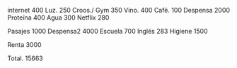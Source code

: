 internet 400
Luz.     250
Croos./ Gym 350
Vino.    400
Café.    100
Despensa  2000
Proteína 400
Agua 300
Netflix 280

Pasajes 1000
Despensa2 4000
Escuela 700
Inglés 283
Higiene 1500

Renta 3000

Total.   15663
